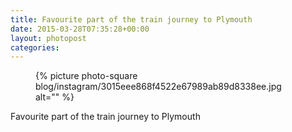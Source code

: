 ```yaml
---
title: Favourite part of the train journey to Plymouth
date: 2015-03-28T07:35:28+00:00
layout: photopost
categories:
---
```


<figure class="photo photo--square">
  {% picture photo-square blog/instagram/3015eee868f4522e67989ab89d8338ee.jpg alt="" %}
</figure>

Favourite part of the train journey to Plymouth
